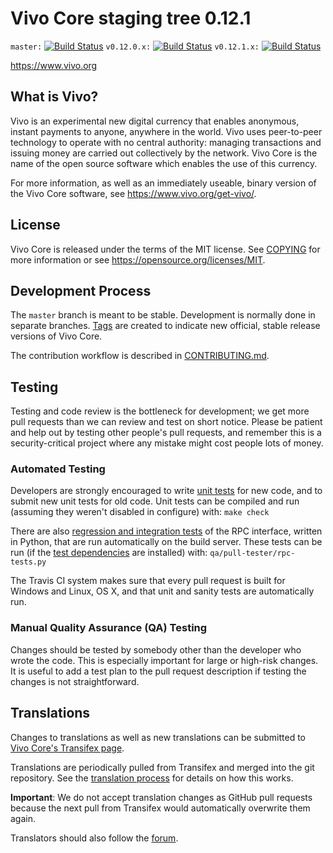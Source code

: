 Vivo Core staging tree 0.12.1
===============================

`master:` [![Build Status](https://travis-ci.org/vivopay/vivo.svg?branch=master)](https://travis-ci.org/vivopay/vivo) `v0.12.0.x:` [![Build Status](https://travis-ci.org/vivopay/vivo.svg?branch=v0.12.0.x)](https://travis-ci.org/vivopay/vivo/branches) `v0.12.1.x:` [![Build Status](https://travis-ci.org/vivopay/vivo.svg?branch=v0.12.1.x)](https://travis-ci.org/vivopay/vivo/branches)

https://www.vivo.org


What is Vivo?
----------------

Vivo is an experimental new digital currency that enables anonymous, instant
payments to anyone, anywhere in the world. Vivo uses peer-to-peer technology
to operate with no central authority: managing transactions and issuing money
are carried out collectively by the network. Vivo Core is the name of the open
source software which enables the use of this currency.

For more information, as well as an immediately useable, binary version of
the Vivo Core software, see https://www.vivo.org/get-vivo/.


License
-------

Vivo Core is released under the terms of the MIT license. See [COPYING](COPYING) for more
information or see https://opensource.org/licenses/MIT.

Development Process
-------------------

The `master` branch is meant to be stable. Development is normally done in separate branches.
[Tags](https://github.com/vivopay/vivo/tags) are created to indicate new official,
stable release versions of Vivo Core.

The contribution workflow is described in [CONTRIBUTING.md](CONTRIBUTING.md).

Testing
-------

Testing and code review is the bottleneck for development; we get more pull
requests than we can review and test on short notice. Please be patient and help out by testing
other people's pull requests, and remember this is a security-critical project where any mistake might cost people
lots of money.

### Automated Testing

Developers are strongly encouraged to write [unit tests](/doc/unit-tests.md) for new code, and to
submit new unit tests for old code. Unit tests can be compiled and run
(assuming they weren't disabled in configure) with: `make check`

There are also [regression and integration tests](/qa) of the RPC interface, written
in Python, that are run automatically on the build server.
These tests can be run (if the [test dependencies](/qa) are installed) with: `qa/pull-tester/rpc-tests.py`

The Travis CI system makes sure that every pull request is built for Windows
and Linux, OS X, and that unit and sanity tests are automatically run.

### Manual Quality Assurance (QA) Testing

Changes should be tested by somebody other than the developer who wrote the
code. This is especially important for large or high-risk changes. It is useful
to add a test plan to the pull request description if testing the changes is
not straightforward.

Translations
------------

Changes to translations as well as new translations can be submitted to
[Vivo Core's Transifex page](https://www.transifex.com/projects/p/vivo/).

Translations are periodically pulled from Transifex and merged into the git repository. See the
[translation process](doc/translation_process.md) for details on how this works.

**Important**: We do not accept translation changes as GitHub pull requests because the next
pull from Transifex would automatically overwrite them again.

Translators should also follow the [forum](https://www.vivo.org/forum/topic/vivo-worldwide-collaboration.88/).
